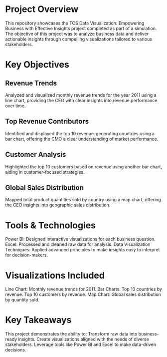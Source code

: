# Project Overview #

This repository showcases the TCS Data Visualization: Empowering Business with Effective Insights project completed as part of a simulation. The objective of this project was to analyze business data and deliver actionable insights through compelling visualizations tailored to various stakeholders.

# Key Objectives #

## Revenue Trends ##
Analyzed and visualized monthly revenue trends for the year 2011 using a line chart, providing the CEO with clear insights into revenue performance over time.

## Top Revenue Contributors ##
Identified and displayed the top 10 revenue-generating countries using a bar chart, offering the CMO a clear understanding of market performance.

## Customer Analysis ##
Highlighted the top 10 customers based on revenue using another bar chart, aiding in customer-focused strategies.

## Global Sales Distribution ##
Mapped total product quantities sold by country using a map chart, offering the CEO insights into geographic sales distribution.

# Tools & Technologies #
Power BI: Designed interactive visualizations for each business question.
Excel: Processed and cleaned raw data for analysis.
Data Visualization Techniques: Applied advanced principles to make insights easy to interpret for decision-makers.

# Visualizations Included #
Line Chart: Monthly revenue trends for 2011.
Bar Charts:
Top 10 countries by revenue.
Top 10 customers by revenue.
Map Chart: Global sales distribution by quantity sold.

# Key Takeaways #
This project demonstrates the ability to:
Transform raw data into business-ready insights.
Create visualizations aligned with the needs of diverse stakeholders.
Leverage tools like Power BI and Excel to make data-driven decisions.
